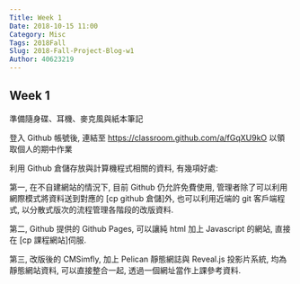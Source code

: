 ```yaml
---
Title: Week 1
Date: 2018-10-15 11:00
Category: Misc
Tags: 2018Fall
Slug: 2018-Fall-Project-Blog-w1
Author: 40623219
---
```


Week 1
----



準備隨身碟、耳機、麥克風與紙本筆記

登入 Github 帳號後, 連結至 https://classroom.github.com/a/fGqXU9kO 以領取個人的期中作業

利用 Github 倉儲存放與計算機程式相關的資料, 有幾項好處:

第一, 在不自建網站的情況下, 目前 Github 仍允許免費使用, 管理者除了可以利用網際模式將資料送到對應的 [cp github 倉儲]外, 也可以利用近端的 git 客戶端程式, 以分散式版次的流程管理各階段的改版資料.

第二, Github 提供的 Github Pages, 可以讓純 html 加上 Javascript 的網站, 直接在 [cp 課程網站]伺服.

第三, 改版後的 CMSimfly, 加上 Pelican 靜態網誌與 Reveal.js 投影片系統, 均為靜態網站資料, 可以直接整合一起, 透過一個網址當作上課參考資料.




